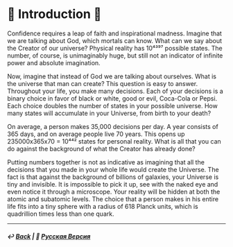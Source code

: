 # 🥀 Introduction 🥀
Confidence requires a leap of faith and inspirational madness. Imagine that we are talking about God, which mortals can know. What can we say about the Creator of our universe? Physical reality has 10⁴³⁹⁷ possible states. The number, of course, is unimaginably huge, but still not an indicator of infinite power and absolute imagination.

Now, imagine that instead of God we are talking about ourselves. What is the universe that man can create? This question is easy to answer. Throughout your life, you make many decisions. Each of your decisions is a binary choice in favor of black or white, good or evil, Coca-Cola or Pepsi. Each choice doubles the number of states in your possible universe. How many states will accumulate in your Universe, from birth to your death?

On average, a person makes 35,000 decisions per day. A year consists of 365 days, and on average people live 70 years. This opens up 235000x365x70 = 10⁴⁴² states for personal reality. What is all that you can do against the background of what the Creator has already done?

Putting numbers together is not as indicative as imagining that all the decisions that you made in your whole life would create the Universe. The fact is that against the background of billions of galaxies, your Universe is tiny and invisible. It is impossible to pick it up, see with the naked eye and even notice it through a microscope. Your reality will be hidden at both the atomic and subatomic levels. The choice that a person makes in his entire life fits into a tiny sphere with a radius of 618 Planck units, which is quadrillion times less than one quark.

***

##### ↩️ [Back](index.md) | 🌻 [Русская Версия](numericalglory-2.md)
